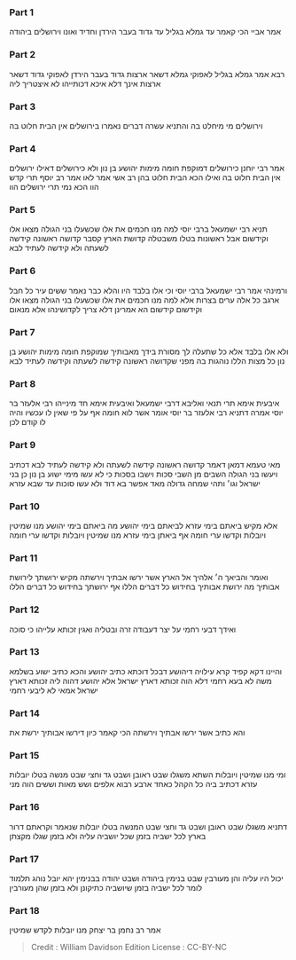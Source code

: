 
### Part 1
אמר אביי הכי קאמר עד גמלא בגליל עד גדוד בעבר הירדן וחדיד ואונו וירושלים ביהודה 

### Part 2
רבא אמר גמלא בגליל לאפוקי גמלא דשאר ארצות גדוד בעבר הירדן לאפוקי גדוד דשאר ארצות אינך דלא איכא דכותייהו לא איצטריך ליה

### Part 3
וירושלים מי מיחלט בה והתניא עשרה דברים נאמרו בירושלים אין הבית חלוט בה

### Part 4
אמר רבי יוחנן כירושלים דמוקפת חומה מימות יהושע בן נון ולא כירושלים דאילו ירושלים אין הבית חלוט בה ואילו הכא הבית חלוט בהן רב אשי אמר לאו אמר רב יוסף תרי קדש הוו הכא נמי תרי ירושלים הוו

### Part 5
תניא רבי ישמעאל ברבי יוסי למה מנו חכמים את אלו שכשעלו בני הגולה מצאו אלו וקידשום אבל ראשונות בטלו משבטלה קדושת הארץ קסבר קדושה ראשונה קידשה לשעתה ולא קידשה לעתיד לבא

### Part 6
ורמינהי אמר רבי ישמעאל ברבי יוסי וכי אלו בלבד היו והלא כבר נאמר ששים עיר כל חבל ארגב כל אלה ערים בצרות אלא למה מנו חכמים את אלו שכשעלו בני הגולה מצאו אלו וקידשום קידשום הא אמרינן דלא צריך לקדושינהו אלא מנאום

### Part 7
ולא אלו בלבד אלא כל שתעלה לך מסורת בידך מאבותיך שמוקפת חומה מימות יהושע בן נון כל מצות הללו נוהגות בה מפני שקדושה ראשונה קידשה לשעתה וקידשה לעתיד לבא

### Part 8
איבעית אימא תרי תנאי ואליבא דרבי ישמעאל ואיבעית אימא חד מינייהו רבי אלעזר בר יוסי אמרה דתניא רבי אלעזר בר יוסי אומר אשר לוא חומה אף על פי שאין לו עכשיו והיה לו קודם לכן

### Part 9
מאי טעמא דמאן דאמר קדושה ראשונה קידשה לשעתה ולא קידשה לעתיד לבא דכתיב ויעשו בני הגולה השבים מן השבי סכות וישבו בסכות כי לא עשו מימי ישוע בן נון כן בני ישראל וגו׳ ותהי שמחה גדולה מאד אפשר בא דוד ולא עשו סוכות עד שבא עזרא

### Part 10
אלא מקיש ביאתם בימי עזרא לביאתם בימי יהושע מה ביאתם בימי יהושע מנו שמיטין ויובלות וקדשו ערי חומה אף ביאתן בימי עזרא מנו שמיטין ויובלות וקדשו ערי חומה

### Part 11
ואומר והביאך ה׳ אלהיך אל הארץ אשר ירשו אבתיך וירשתה מקיש ירושתך לירושת אבותיך מה ירושת אבותיך בחידוש כל דברים הללו אף ירושתך בחידוש כל דברים הללו

### Part 12
ואידך דבעי רחמי על יצר דעבודה זרה ובטליה ואגין זכותא עלייהו כי סוכה

### Part 13
והיינו דקא קפיד קרא עילויה דיהושע דבכל דוכתא כתיב יהושע והכא כתיב ישוע בשלמא משה לא בעא רחמי דלא הוה זכותא דארץ ישראל אלא יהושע דהוה ליה זכותא דארץ ישראל אמאי לא ליבעי רחמי

### Part 14
והא כתיב אשר ירשו אבתיך וירשתה הכי קאמר כיון דירשו אבותיך ירשת את

### Part 15
ומי מנו שמיטין ויובלות השתא משגלו שבט ראובן ושבט גד וחצי שבט מנשה בטלו יובלות עזרא דכתיב ביה כל הקהל כאחד ארבע רבוא אלפים ושש מאות וששים הוה מני

### Part 16
דתניא משגלו שבט ראובן ושבט גד וחצי שבט המנשה בטלו יובלות שנאמר וקראתם דרור בארץ לכל ישביה בזמן שכל יושביה עליה ולא בזמן שגלו מקצתן

### Part 17
יכול היו עליה והן מעורבין שבט בנימין ביהודה ושבט יהודה בבנימין יהא יובל נוהג תלמוד לומר לכל ישביה בזמן שיושביה כתיקונן ולא בזמן שהן מעורבין

### Part 18
אמר רב נחמן בר יצחק מנו יובלות לקדש שמיטין

>Credit : William Davidson Edition
>License : CC-BY-NC